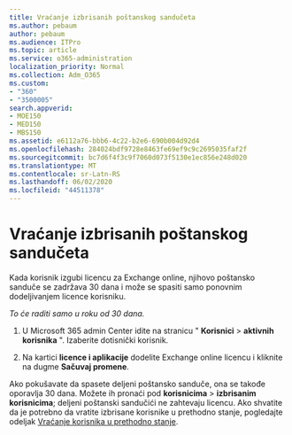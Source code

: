 ```yaml
---
title: Vraćanje izbrisanih poštanskog sandučeta
ms.author: pebaum
author: pebaum
ms.audience: ITPro
ms.topic: article
ms.service: o365-administration
localization_priority: Normal
ms.collection: Adm_O365
ms.custom:
- "360"
- "3500005"
search.appverid:
- MOE150
- MED150
- MBS150
ms.assetid: e6112a76-bbb6-4c22-b2e6-690b004d92d4
ms.openlocfilehash: 284024bdf9728e8463fe69ef9c9c2695035faf2f
ms.sourcegitcommit: bc7d6f4f3c9f7060d073f5130e1ec856e248d020
ms.translationtype: MT
ms.contentlocale: sr-Latn-RS
ms.lasthandoff: 06/02/2020
ms.locfileid: "44511378"
---
```

# <a name="restore-a-deleted-mailbox"></a>Vraćanje izbrisanih poštanskog sandučeta

Kada korisnik izgubi licencu za Exchange online, njihovo poštansko sanduče se zadržava 30 dana i može se spasiti samo ponovnim dodeljivanjem licence korisniku.
  
 *To će raditi samo u roku od 30 dana.*  
  
1. U Microsoft 365 admin Center idite na stranicu " **Korisnici** \> **aktivnih korisnika** ". Izaberite dotisnički korisnik.

2. Na kartici **licence i aplikacije** dodelite Exchange online licencu i kliknite na dugme **Sačuvaj promene**.

Ako pokušavate da spasete deljeni poštansko sanduče, ona se takođe oporavlja 30 dana. Možete ih pronaći pod **korisnicima** \> **izbrisanim korisnicima**; deljeni poštanski sandučići ne zahtevaju licencu. Ako shvatite da je potrebno da vratite izbrisane korisnike u prethodno stanje, pogledajte odeljak [Vraćanje korisnika u prethodno stanje](https://docs.microsoft.com/microsoft-365/admin/add-users/restore-user).
  
